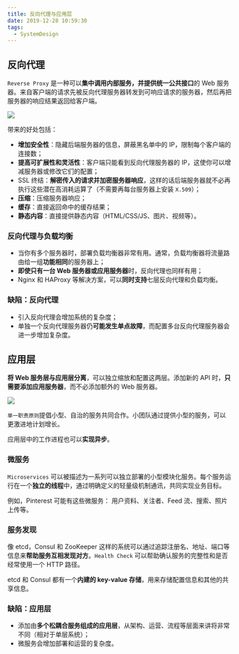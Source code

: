 ```yaml
---
title: 反向代理与应用层
date: 2019-12-28 10:59:30
tags:
  - SystemDesign
---
```

## 反向代理
`Reverse Proxy` 是一种可以**集中调用内部服务，并提供统一公共接口**的 Web 服务器。来自客户端的请求先被反向代理服务器转发到可响应请求的服务器，然后再把服务器的响应结果返回给客户端。

![](https://raw.githubusercontent.com/necusjz/p/master/SystemDesign/05/00.jpg)

带来的好处包括：
- **增加安全性**：隐藏后端服务器的信息，屏蔽黑名单中的 IP，限制每个客户端的连接数；
- **提高可扩展性和灵活性**：客户端只能看到反向代理服务器的 IP，这使你可以增减服务器或修改它们的配置；
- SSL 终结：**解密传入的请求并加密服务器响应**，这样的话后端服务器就不必再执行这些潜在高消耗运算了（不需要再每台服务器上安装 `X.509`）；
- **压缩**：压缩服务器响应；
- **缓存**：直接返回命中的缓存结果；
- **静态内容**：直接提供静态内容（HTML/CSS/JS、图片、视频等）。

### 反向代理与负载均衡
- 当你有多个服务器时，部署负载均衡器非常有用。通常，负载均衡器将流量路由给一组**功能相同**的服务器上；
- **即使只有一台 Web 服务器或应用服务器**时，反向代理也同样有用；
- Nginx 和 HAProxy 等解决方案，可以**同时支持**七层反向代理和负载均衡。

<!--more-->
### 缺陷：反向代理
- 引入反向代理会增加系统的复杂度；
- 单独一个反向代理服务器仍**可能发生单点故障**，而配置多台反向代理服务器会进一步增加复杂度。

## 应用层
**将 Web 服务层与应用层分离**，可以独立缩放和配置这两层。添加新的 API 时，**只需要添加应用服务器**，而不必添加额外的 Web 服务器。

![](https://raw.githubusercontent.com/necusjz/p/master/SystemDesign/05/01.jpg)

`单一职责原则`提倡小型、自治的服务共同合作。小团队通过提供小型的服务，可以更激进地计划增长。

应用层中的工作进程也可以**实现异步**。

### 微服务
`Microservices` 可以被描述为一系列可以独立部署的小型模块化服务。每个服务运行在一个**独立的线程**中，通过明确定义的轻量级机制通讯，共同实现业务目标。

例如，Pinterest 可能有这些微服务： 用户资料、关注者、Feed 流、搜索、照片上传等。

### 服务发现
像 etcd，Consul 和 ZooKeeper 这样的系统可以通过追踪注册名、地址、端口等信息来**帮助服务互相发现对方**。`Health Check` 可以帮助确认服务的完整性和是否经常使用一个 HTTP 路径。

etcd 和 Consul 都有一个**内建的 key-value 存储**，用来存储配置信息和其他的共享信息。

### 缺陷：应用层
- 添加由**多个松耦合服务组成的应用层**，从架构、运营、流程等层面来讲将非常不同（相对于单层系统）；
- 微服务会增加部署和运营的复杂度。
